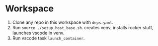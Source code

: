 # Workspace

1. Clone any repo in this workspace with `deps.yaml`.
2. Run `source ./setup_host_base.sh`. creates venv, installs rocker stuff, launches vscode in venv.
3. Run vscode task `launch_container`.
